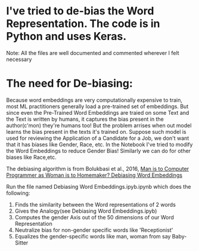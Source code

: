 # I've tried to de-bias the Word Representation. The code is in Python and uses Keras.
Note: All the files are well documented and commented wherever I felt necessary
# The need for De-biasing:
Because word embeddings are very computationally expensive to train, most ML practitioners generally load a pre-trained set of embeddings.
But since even the Pre-Trained Word Embeddings are traied on some Text and the Text is written by humans, it captures the bias present in the author(c'mon) they're humans too!
But the problem arrises when out model learns the bias present in the texts it's trained on. Suppose such model is used for reviewing the Application of a Candidate for a Job, we don't want that it has biases like Gender, Race, etc.
In the Notebook I've tried to modify the Word Embeddings to reduce Gender Bias! Similarly we can do for other biases like Race,etc.

The debiasing algorithm is from Bolukbasi et al., 2016, [Man is to Computer Programmer as Woman is to
Homemaker? Debiasing Word Embeddings](https://papers.nips.cc/paper/6228-man-is-to-computer-programmer-as-woman-is-to-homemaker-debiasing-word-embeddings.pdf)

Run the file named Debiasing Word Embeddings.ipyb.ipynb which does the following:
1. Finds the similarity between the Word representations of 2 words
2. Gives the Analogy(see Debiasing Word Embeddings.ipyb)
3. Computes the gender Axis out of the 50 dimensions of our Word Representation
4. Neutralize bias for non-gender specific words like 'Receptionist'
5. Equalizes the gender-specific words like man, woman from say Baby-Sitter

